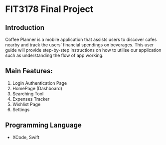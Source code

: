 # FIT3178 Final Project

## Introduction
Coffee Planner is a mobile application that assists users to discover cafes nearby and track the users’ financial spendings on beverages. This user guide will provide step-by-step instructions on how to utilise our application such as understanding the flow of app working.

## Main Features:
1. Login Authentication Page
2. HomePage (Dashboard)
3. Searching Tool
4. Expenses Tracker
5. Wishlist Page
6. Settings

## Programming Language
- XCode, Swift
